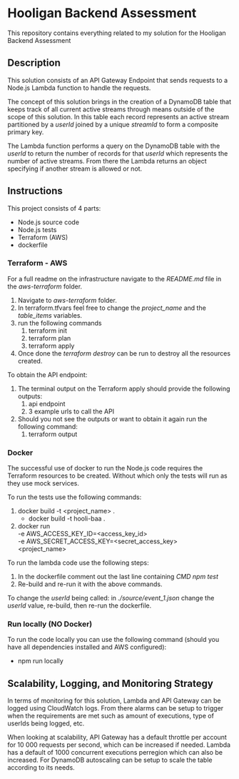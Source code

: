 # Hooligan Backend Assessment

This repository contains everything related to my solution for the Hooligan Backend Assessment

## Description

This solution consists of an API Gateway Endpoint that sends requests to a Node.js Lambda function to handle the requests. 

The concept of this solution brings in the creation of a DynamoDB table that keeps track of all current active streams through means outside of the scope of this solution. 
In this table each record represents an active stream partitioned by a *userId* joined by a unique *streamId* to form a composite primary key.

The Lambda function performs a query on the DynamoDB table with the *userId* to return the number of records for that *userId* which represents the number of active streams. From there the Lambda returns an object specifying if another stream is allowed or not. 

## Instructions

This project consists of 4 parts:

* Node.js source code
* Node.js tests
* Terraform (AWS)
* dockerfile

### Terraform - AWS

For a full readme on the infrastructure navigate to the *README.md* file in the *aws-terraform* folder.

1. Navigate to *aws-terraform* folder.
2. In terraform.tfvars feel free to change the *project_name* and the *table_items* variables.
3. run the following commands
   1. terraform init
   2. terraform plan
   3. terraform apply
5. Once done the *terraform destroy* can be run to destroy all the resources created. 

To obtain the API endpoint:

1. The terminal output on the Terraform apply should provide the following outputs:
   1. api endpoint
   2. 3 example urls to call the API
2. Should you not see the outputs or want to obtain it again run the following command:
   1. terraform output

### Docker

The successful use of docker to run the Node.js code requires the Terraform resources to be created. Without which only the tests will run as they use mock services.

To run the tests use the following commands:
1. docker build -t <project_name> . 
   - docker build -t hooli-baa .  
2. docker run \
-e AWS_ACCESS_KEY_ID=<access_key_id> \
-e AWS_SECRET_ACCESS_KEY=<secret_access_key> \
<project_name>

To run the lambda code use the following steps:
1. In the dockerfile comment out the last line containing *CMD npm test*
2. Re-build and re-run it with the above commands.

To change the *userId* being called: in *./source/event_1.json* change the *userId* value, re-build, then re-run the dockerfile. 

### Run locally (NO Docker)

To run the code locally you can use the following command (should you have all dependencies installed and AWS configured):
* npm run locally
  
## Scalability, Logging, and Monitoring Strategy

In terms of monitoring for this solution, Lambda and API Gateway can be logged using CloudWatch logs. From there alarms can be setup to trigger when the requirements are met such as amount of executions, type of userIds being logged, etc. 

When looking at scalability, API Gateway has a default throttle per account for 10 000 requests per second, which can be increased if needed. Lambda has a default of 1000 concurrent executions perregion which can also be increased. For DynamoDB autoscaling can be setup to scale the table according to its needs.